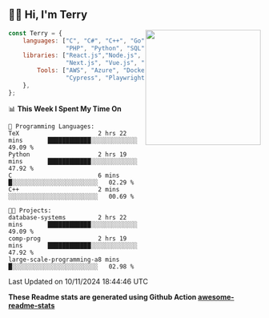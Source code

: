 <h2>👋🏻 Hi, I'm Terry</h2>

<img align='right' src="https://media.giphy.com/media/fkZukR450RQ1qnGaq9/giphy.gif" width="230">

```javascript
const Terry = {
    languages: ["C", "C#", "C++", "Go", "Java", "Javascript",
                "PHP", "Python", "SQL", "Typescript"],
    libraries: ["React.js","Node.js", ".Net", "Express.js",
                "Next.js", "Vue.js", "Astro.js", "CUDA"],
        Tools: ["AWS", "Azure", "Docker🐳", "Git", "Figma",
                "Cypress", "Playwright", "Postman", "Jira"],
    },
};
```
<!--START_SECTION:waka-->
📊 **This Week I Spent My Time On** 

```text
💬 Programming Languages: 
TeX                      2 hrs 22 mins       ████████████░░░░░░░░░░░░░   49.09 % 
Python                   2 hrs 19 mins       ████████████░░░░░░░░░░░░░   47.92 % 
C                        6 mins              █░░░░░░░░░░░░░░░░░░░░░░░░   02.29 % 
C++                      2 mins              ░░░░░░░░░░░░░░░░░░░░░░░░░   00.69 % 

🐱‍💻 Projects: 
database-systems         2 hrs 22 mins       ████████████░░░░░░░░░░░░░   49.09 % 
comp-prog                2 hrs 19 mins       ████████████░░░░░░░░░░░░░   47.92 % 
large-scale-programming-a8 mins              █░░░░░░░░░░░░░░░░░░░░░░░░   02.98 % 
```


 Last Updated on 10/11/2024 18:44:46 UTC
<!--END_SECTION:waka-->

**These Readme stats are generated using Github Action [awesome-readme-stats](https://github.com/anmol098/waka-readme-stats)**
